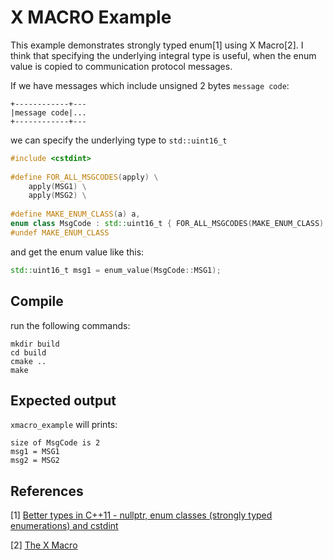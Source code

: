 # X MACRO Example

This example demonstrates strongly typed enum[1] using X Macro[2].
I think that specifying the underlying integral type is useful,
when the enum value is copied to communication protocol messages.

If we have messages which include unsigned 2 bytes `message code`:

```
+------------+---
|message code|...
+------------+---
```

we can specify the underlying type to `std::uint16_t` 

```c++
#include <cstdint>
  
#define FOR_ALL_MSGCODES(apply) \
    apply(MSG1) \
    apply(MSG2) \
  
#define MAKE_ENUM_CLASS(a) a,
enum class MsgCode : std::uint16_t { FOR_ALL_MSGCODES(MAKE_ENUM_CLASS) };
#undef MAKE_ENUM_CLASS
```

and get the enum value like this:

```c++
std::uint16_t msg1 = enum_value(MsgCode::MSG1);
```

## Compile

run the following commands:

    mkdir build
    cd build
    cmake ..
    make

## Expected output

`xmacro_example` will prints:

    size of MsgCode is 2
    msg1 = MSG1
    msg2 = MSG2


## References

[1] [Better types in C++11 - nullptr, enum classes (strongly typed enumerations) and cstdint](http://www.cprogramming.com/c++11/c++11-nullptr-strongly-typed-enum-class.html)

[2] [The X Macro](http://www.drdobbs.com/cpp/the-x-macro/228700289)
